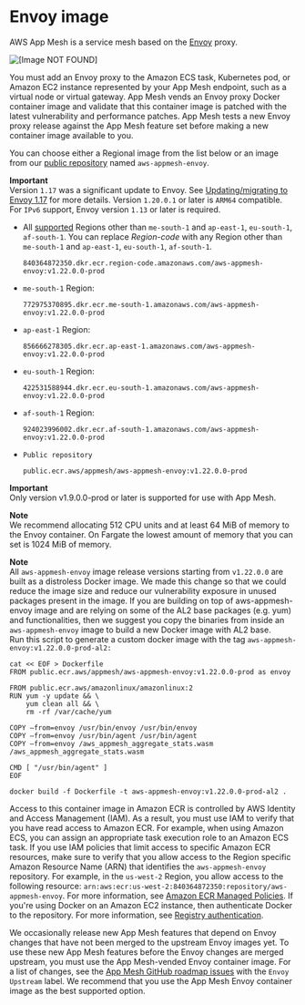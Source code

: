 # Envoy image<a name="envoy"></a>

AWS App Mesh is a service mesh based on the [Envoy](https://www.envoyproxy.io/) proxy\.

![\[Image NOT FOUND\]](http://docs.aws.amazon.com/app-mesh/latest/userguide/images/proxy.png)

You must add an Envoy proxy to the Amazon ECS task, Kubernetes pod, or Amazon EC2 instance represented by your App Mesh endpoint, such as a virtual node or virtual gateway\. App Mesh vends an Envoy proxy Docker container image and validate that this container image is patched with the latest vulnerability and performance patches\. App Mesh tests a new Envoy proxy release against the App Mesh feature set before making a new container image available to you\.

You can choose either a Regional image from the list below or an image from our [public repository](https://gallery.ecr.aws/appmesh/aws-appmesh-envoy) named `aws-appmesh-envoy`\.

**Important**  
Version `1.17` was a significant update to Envoy\. See [Updating/migrating to Envoy 1\.17](https://docs.aws.amazon.com/app-mesh/latest/userguide/1.17-migration.html) for more details\.
Version `1.20.0.1` or later is `ARM64` compatible\.
For `IPv6` support, Envoy version `1.13` or later is required\.
+ All [supported](https://docs.aws.amazon.com/general/latest/gr/appmesh.html) Regions other than `me-south-1` and `ap-east-1`, `eu-south-1`, `af-south-1`\. You can replace *Region\-code* with any Region other than `me-south-1` and `ap-east-1`, `eu-south-1`, `af-south-1`\. 

  ```
  840364872350.dkr.ecr.region-code.amazonaws.com/aws-appmesh-envoy:v1.22.0.0-prod
  ```
+ `me-south-1` Region:

  ```
  772975370895.dkr.ecr.me-south-1.amazonaws.com/aws-appmesh-envoy:v1.22.0.0-prod
  ```
+ `ap-east-1` Region:

  ```
  856666278305.dkr.ecr.ap-east-1.amazonaws.com/aws-appmesh-envoy:v1.22.0.0-prod
  ```
+ `eu-south-1` Region:

  ```
  422531588944.dkr.ecr.eu-south-1.amazonaws.com/aws-appmesh-envoy:v1.22.0.0-prod
  ```
+ `af-south-1` Region:

  ```
  924023996002.dkr.ecr.af-south-1.amazonaws.com/aws-appmesh-envoy:v1.22.0.0-prod
  ```
+ `Public repository`

  ```
  public.ecr.aws/appmesh/aws-appmesh-envoy:v1.22.0.0-prod
  ```

**Important**  
Only version v1\.9\.0\.0\-prod or later is supported for use with App Mesh\.

**Note**  
We recommend allocating 512 CPU units and at least 64 MiB of memory to the Envoy container\. On Fargate the lowest amount of memory that you can set is 1024 MiB of memory\.

**Note**  
All `aws-appmesh-envoy` image release versions starting from `v1.22.0.0` are built as a distroless Docker image\. We made this change so that we could reduce the image size and reduce our vulnerability exposure in unused packages present in the image\. If you are building on top of aws\-appmesh\-envoy image and are relying on some of the AL2 base packages \(e\.g\. yum\) and functionalities, then we suggest you copy the binaries from inside an `aws-appmesh-envoy` image to build a new Docker image with AL2 base\.  
Run this script to generate a custom docker image with the tag `aws-appmesh-envoy:v1.22.0.0-prod-al2:`  

```
cat << EOF > Dockerfile
FROM public.ecr.aws/appmesh/aws-appmesh-envoy:v1.22.0.0-prod as envoy

FROM public.ecr.aws/amazonlinux/amazonlinux:2
RUN yum -y update && \
    yum clean all && \
    rm -rf /var/cache/yum

COPY —from=envoy /usr/bin/envoy /usr/bin/envoy
COPY —from=envoy /usr/bin/agent /usr/bin/agent
COPY —from=envoy /aws_appmesh_aggregate_stats.wasm /aws_appmesh_aggregate_stats.wasm

CMD [ "/usr/bin/agent" ]
EOF

docker build -f Dockerfile -t aws-appmesh-envoy:v1.22.0.0-prod-al2 .
```

Access to this container image in Amazon ECR is controlled by AWS Identity and Access Management \(IAM\)\. As a result, you must use IAM to verify that you have read access to Amazon ECR\. For example, when using Amazon ECS, you can assign an appropriate task execution role to an Amazon ECS task\. If you use IAM policies that limit access to specific Amazon ECR resources, make sure to verify that you allow access to the Region specific Amazon Resource Name \(ARN\) that identifies the `aws-appmesh-envoy` repository\. For example, in the `us-west-2` Region, you allow access to the following resource: `arn:aws:ecr:us-west-2:840364872350:repository/aws-appmesh-envoy`\. For more information, see [Amazon ECR Managed Policies](https://docs.aws.amazon.com/AmazonECR/latest/userguide/ecr_managed_policies.html)\. If you're using Docker on an Amazon EC2 instance, then authenticate Docker to the repository\. For more information, see [Registry authentication](https://docs.aws.amazon.com/AmazonECR/latest/userguide/Registries.html#registry_auth)\.

We occasionally release new App Mesh features that depend on Envoy changes that have not been merged to the upstream Envoy images yet\. To use these new App Mesh features before the Envoy changes are merged upstream, you must use the App Mesh\-vended Envoy container image\. For a list of changes, see the [App Mesh GitHub roadmap issues](https://github.com/aws/aws-app-mesh-roadmap/labels/Envoy%20Upstream) with the `Envoy Upstream` label\. We recommend that you use the App Mesh Envoy container image as the best supported option\.